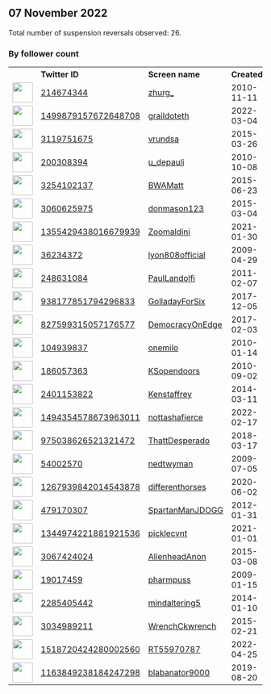 
## 07 November 2022
Total number of suspension reversals observed: 26.

### By follower count
<table><tr><th></th><th align="left">Twitter ID</th><th align="left">Screen name</th>
<th align="left">Created</th><th align="left">Status</th><th align="left">Suspended</th><th align="left">Followers</th>
<tr><td><a href="https://pbs.twimg.com/profile_images/1474427179572334610/iDyo49ve_normal.jpg"><img src="https://pbs.twimg.com/profile_images/1474427179572334610/iDyo49ve_normal.jpg" width="40px" height="40px" align="center"/></a></td><td><a href="https://twitter.com/intent/user?user_id=214674344">214674344</a></td><td><a href="https://twitter.com/zhurg_">zhurg_</a></td><td>2010-11-11</td><td align="center"></td><td></td><td>51912</td></tr>
<tr><td><a href="https://pbs.twimg.com/profile_images/1594558993766453248/9Q5M1kL__normal.png"><img src="https://pbs.twimg.com/profile_images/1594558993766453248/9Q5M1kL__normal.png" width="40px" height="40px" align="center"/></a></td><td><a href="https://twitter.com/intent/user?user_id=1499879157672648708">1499879157672648708</a></td><td><a href="https://twitter.com/graildoteth">graildoteth</a></td><td>2022-03-04</td><td align="center"></td><td>2022-10-24</td><td>13246</td></tr>
<tr><td><a href="https://pbs.twimg.com/profile_images/940373722606665728/b69lAh1b_normal.jpg"><img src="https://pbs.twimg.com/profile_images/940373722606665728/b69lAh1b_normal.jpg" width="40px" height="40px" align="center"/></a></td><td><a href="https://twitter.com/intent/user?user_id=3119751675">3119751675</a></td><td><a href="https://twitter.com/vrundsa">vrundsa</a></td><td>2015-03-26</td><td align="center"></td><td></td><td>5610</td></tr>
<tr><td><a href="https://pbs.twimg.com/profile_images/501022252922863616/tKo8CeZz_normal.jpeg"><img src="https://pbs.twimg.com/profile_images/501022252922863616/tKo8CeZz_normal.jpeg" width="40px" height="40px" align="center"/></a></td><td><a href="https://twitter.com/intent/user?user_id=200308394">200308394</a></td><td><a href="https://twitter.com/u_depauli">u_depauli</a></td><td>2010-10-08</td><td align="center"></td><td>2022-09-09</td><td>2329</td></tr>
<tr><td><a href="https://pbs.twimg.com/profile_images/1627171957102858242/2LyGU8bu_normal.jpg"><img src="https://pbs.twimg.com/profile_images/1627171957102858242/2LyGU8bu_normal.jpg" width="40px" height="40px" align="center"/></a></td><td><a href="https://twitter.com/intent/user?user_id=3254102137">3254102137</a></td><td><a href="https://twitter.com/BWAMatt">BWAMatt</a></td><td>2015-06-23</td><td align="center"></td><td></td><td>1788</td></tr>
<tr><td><a href="https://pbs.twimg.com/profile_images/1590074868594135040/L0nRI1Zu_normal.jpg"><img src="https://pbs.twimg.com/profile_images/1590074868594135040/L0nRI1Zu_normal.jpg" width="40px" height="40px" align="center"/></a></td><td><a href="https://twitter.com/intent/user?user_id=3060625975">3060625975</a></td><td><a href="https://twitter.com/donmason123">donmason123</a></td><td>2015-03-04</td><td align="center"></td><td></td><td>1458</td></tr>
<tr><td><a href="https://pbs.twimg.com/profile_images/1655603787891986432/nmxA03hn_normal.jpg"><img src="https://pbs.twimg.com/profile_images/1655603787891986432/nmxA03hn_normal.jpg" width="40px" height="40px" align="center"/></a></td><td><a href="https://twitter.com/intent/user?user_id=1355429438016679939">1355429438016679939</a></td><td><a href="https://twitter.com/Zoomaldini">Zoomaldini</a></td><td>2021-01-30</td><td align="center"></td><td></td><td>1364</td></tr>
<tr><td><a href="https://pbs.twimg.com/profile_images/1659451487301558275/c-RZkjxs_normal.jpg"><img src="https://pbs.twimg.com/profile_images/1659451487301558275/c-RZkjxs_normal.jpg" width="40px" height="40px" align="center"/></a></td><td><a href="https://twitter.com/intent/user?user_id=36234372">36234372</a></td><td><a href="https://twitter.com/lyon808official">lyon808official</a></td><td>2009-04-29</td><td align="center"></td><td></td><td>1361</td></tr>
<tr><td><a href="https://pbs.twimg.com/profile_images/1281203157226393600/H8wHzt-I_normal.jpg"><img src="https://pbs.twimg.com/profile_images/1281203157226393600/H8wHzt-I_normal.jpg" width="40px" height="40px" align="center"/></a></td><td><a href="https://twitter.com/intent/user?user_id=248631084">248631084</a></td><td><a href="https://twitter.com/PaulLandolfi">PaulLandolfi</a></td><td>2011-02-07</td><td align="center"></td><td></td><td>970</td></tr>
<tr><td><a href="https://pbs.twimg.com/profile_images/1647032630305587203/wtux6EUv_normal.jpg"><img src="https://pbs.twimg.com/profile_images/1647032630305587203/wtux6EUv_normal.jpg" width="40px" height="40px" align="center"/></a></td><td><a href="https://twitter.com/intent/user?user_id=938177851794296833">938177851794296833</a></td><td><a href="https://twitter.com/GolladayForSix">GolladayForSix</a></td><td>2017-12-05</td><td align="center"></td><td></td><td>839</td></tr>
<tr><td><a href="https://pbs.twimg.com/profile_images/1339567444864724994/-4YPgcma_normal.jpg"><img src="https://pbs.twimg.com/profile_images/1339567444864724994/-4YPgcma_normal.jpg" width="40px" height="40px" align="center"/></a></td><td><a href="https://twitter.com/intent/user?user_id=827599315057176577">827599315057176577</a></td><td><a href="https://twitter.com/DemocracyOnEdge">DemocracyOnEdge</a></td><td>2017-02-03</td><td align="center"></td><td></td><td>739</td></tr>
<tr><td><a href="https://pbs.twimg.com/profile_images/1191485288356417536/b87CQnDS_normal.jpg"><img src="https://pbs.twimg.com/profile_images/1191485288356417536/b87CQnDS_normal.jpg" width="40px" height="40px" align="center"/></a></td><td><a href="https://twitter.com/intent/user?user_id=104939837">104939837</a></td><td><a href="https://twitter.com/onemilo">onemilo</a></td><td>2010-01-14</td><td align="center"></td><td></td><td>384</td></tr>
<tr><td><a href="https://pbs.twimg.com/profile_images/1432090908082810881/CrgZC_nq_normal.jpg"><img src="https://pbs.twimg.com/profile_images/1432090908082810881/CrgZC_nq_normal.jpg" width="40px" height="40px" align="center"/></a></td><td><a href="https://twitter.com/intent/user?user_id=186057363">186057363</a></td><td><a href="https://twitter.com/KSopendoors">KSopendoors</a></td><td>2010-09-02</td><td align="center"></td><td></td><td>317</td></tr>
<tr><td><a href="https://pbs.twimg.com/profile_images/1075020393763794945/XPjqBm5D_normal.jpg"><img src="https://pbs.twimg.com/profile_images/1075020393763794945/XPjqBm5D_normal.jpg" width="40px" height="40px" align="center"/></a></td><td><a href="https://twitter.com/intent/user?user_id=2401153822">2401153822</a></td><td><a href="https://twitter.com/Kenstaffrey">Kenstaffrey</a></td><td>2014-03-11</td><td align="center"></td><td></td><td>291</td></tr>
<tr><td><a href="https://pbs.twimg.com/profile_images/1581349437204570113/NNQlCxx3_normal.jpg"><img src="https://pbs.twimg.com/profile_images/1581349437204570113/NNQlCxx3_normal.jpg" width="40px" height="40px" align="center"/></a></td><td><a href="https://twitter.com/intent/user?user_id=1494354578673963011">1494354578673963011</a></td><td><a href="https://twitter.com/nottashafierce">nottashafierce</a></td><td>2022-02-17</td><td align="center">🔒🚫</td><td>2022-10-25</td><td>280</td></tr>
<tr><td><a href="https://pbs.twimg.com/profile_images/1621300615841288197/JvWLUj_1_normal.jpg"><img src="https://pbs.twimg.com/profile_images/1621300615841288197/JvWLUj_1_normal.jpg" width="40px" height="40px" align="center"/></a></td><td><a href="https://twitter.com/intent/user?user_id=975038626521321472">975038626521321472</a></td><td><a href="https://twitter.com/ThattDesperado">ThattDesperado</a></td><td>2018-03-17</td><td align="center"></td><td></td><td>257</td></tr>
<tr><td><a href="https://pbs.twimg.com/profile_images/797492988154970112/1zZtSH9j_normal.jpg"><img src="https://pbs.twimg.com/profile_images/797492988154970112/1zZtSH9j_normal.jpg" width="40px" height="40px" align="center"/></a></td><td><a href="https://twitter.com/intent/user?user_id=54002570">54002570</a></td><td><a href="https://twitter.com/nedtwyman">nedtwyman</a></td><td>2009-07-05</td><td align="center"></td><td></td><td>226</td></tr>
<tr><td><a href="https://pbs.twimg.com/profile_images/1667375084124753922/UuGFFrxB_normal.jpg"><img src="https://pbs.twimg.com/profile_images/1667375084124753922/UuGFFrxB_normal.jpg" width="40px" height="40px" align="center"/></a></td><td><a href="https://twitter.com/intent/user?user_id=1267939842014543878">1267939842014543878</a></td><td><a href="https://twitter.com/differenthorses">differenthorses</a></td><td>2020-06-02</td><td align="center"></td><td></td><td>170</td></tr>
<tr><td><a href="https://pbs.twimg.com/profile_images/1663378317108494338/c8_9qkF3_normal.jpg"><img src="https://pbs.twimg.com/profile_images/1663378317108494338/c8_9qkF3_normal.jpg" width="40px" height="40px" align="center"/></a></td><td><a href="https://twitter.com/intent/user?user_id=479170307">479170307</a></td><td><a href="https://twitter.com/SpartanManJDOGG">SpartanManJDOGG</a></td><td>2012-01-31</td><td align="center"></td><td></td><td>117</td></tr>
<tr><td><a href="https://pbs.twimg.com/profile_images/1354294824686342144/e9O3dPAa_normal.jpg"><img src="https://pbs.twimg.com/profile_images/1354294824686342144/e9O3dPAa_normal.jpg" width="40px" height="40px" align="center"/></a></td><td><a href="https://twitter.com/intent/user?user_id=1344974221881921536">1344974221881921536</a></td><td><a href="https://twitter.com/picklecvnt">picklecvnt</a></td><td>2021-01-01</td><td align="center"></td><td></td><td>44</td></tr>
<tr><td><a href="https://pbs.twimg.com/profile_images/1589362554270253060/08H1SU3p_normal.jpg"><img src="https://pbs.twimg.com/profile_images/1589362554270253060/08H1SU3p_normal.jpg" width="40px" height="40px" align="center"/></a></td><td><a href="https://twitter.com/intent/user?user_id=3067424024">3067424024</a></td><td><a href="https://twitter.com/AlienheadAnon">AlienheadAnon</a></td><td>2015-03-08</td><td align="center">🚫</td><td></td><td>42</td></tr>
<tr><td><a href="https://pbs.twimg.com/profile_images/1556438416811761665/YvmQRFjx_normal.jpg"><img src="https://pbs.twimg.com/profile_images/1556438416811761665/YvmQRFjx_normal.jpg" width="40px" height="40px" align="center"/></a></td><td><a href="https://twitter.com/intent/user?user_id=19017459">19017459</a></td><td><a href="https://twitter.com/pharmpuss">pharmpuss</a></td><td>2009-01-15</td><td align="center">🔒🚫</td><td>2022-08-25</td><td>37</td></tr>
<tr><td><a href="https://pbs.twimg.com/profile_images/935531318624088064/ewqCqYes_normal.jpg"><img src="https://pbs.twimg.com/profile_images/935531318624088064/ewqCqYes_normal.jpg" width="40px" height="40px" align="center"/></a></td><td><a href="https://twitter.com/intent/user?user_id=2285405442">2285405442</a></td><td><a href="https://twitter.com/mindaltering5">mindaltering5</a></td><td>2014-01-10</td><td align="center"></td><td></td><td>28</td></tr>
<tr><td><a href="https://abs.twimg.com/sticky/default_profile_images/default_profile_normal.png"><img src="https://abs.twimg.com/sticky/default_profile_images/default_profile_normal.png" width="40px" height="40px" align="center"/></a></td><td><a href="https://twitter.com/intent/user?user_id=3034989211">3034989211</a></td><td><a href="https://twitter.com/WrenchCkwrench">WrenchCkwrench</a></td><td>2015-02-21</td><td align="center"></td><td></td><td>25</td></tr>
<tr><td><a href="https://abs.twimg.com/sticky/default_profile_images/default_profile_normal.png"><img src="https://abs.twimg.com/sticky/default_profile_images/default_profile_normal.png" width="40px" height="40px" align="center"/></a></td><td><a href="https://twitter.com/intent/user?user_id=1518720424280002560">1518720424280002560</a></td><td><a href="https://twitter.com/RT55970787">RT55970787</a></td><td>2022-04-25</td><td align="center"></td><td>2022-10-20</td><td>5</td></tr>
<tr><td><a href="https://pbs.twimg.com/profile_images/1168553401757491200/QDYS4SVJ_normal.jpg"><img src="https://pbs.twimg.com/profile_images/1168553401757491200/QDYS4SVJ_normal.jpg" width="40px" height="40px" align="center"/></a></td><td><a href="https://twitter.com/intent/user?user_id=1163849238184247298">1163849238184247298</a></td><td><a href="https://twitter.com/blabanator9000">blabanator9000</a></td><td>2019-08-20</td><td align="center"></td><td></td><td>2</td></tr>
</table>
